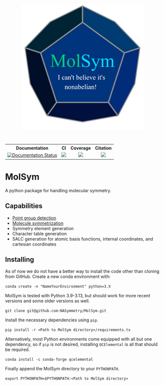 <p align="center">
  <img src="molsym_logo_v3.svg" width="400" alt=""/>
</p>
<table align="center">
  <tr>
    <th>Documentation</th>
    <th>CI</th>
    <th>Coverage</th>
    <th>Citation</th>
  </tr>
  <tr>
    <td align="center">
      <a href='https://molsym.readthedocs.io/en/latest/?badge=latest'>
      <img src='https://readthedocs.org/projects/molsym/badge/?version=latest' alt='Documentation Status' />
      </a>
    </td>
    <td align="center">
      <a href=https://github.com/NASymmetry/MolSym/actions/workflows/workflow.yml>
      <img src=https://github.com/NASymmetry/MolSym/actions/workflows/workflow.yml/badge.svg>
      </a>
    </td>
    <td align="center">
      <a href=https://codecov.io/gh/NASymmetry/MolSym>
      <img src=https://codecov.io/gh/NASymmetry/MolSym/branch/main/graph/badge.svg?token=NQDJ0QYLB0>
      </a> 
    </td>
     <td align="center">
      <a href=https://doi.org/10.1063/5.0216738>
      <img src=https://img.shields.io/badge/JCP-10.1063/5.0216738-purple.svg>
      </a>
    </td>
  </tr>
</table>

# MolSym
A python package for handling molecular symmetry.


## Capabilities
- [Point group detection](https://github.com/NASymmetry/MolSym/wiki/Point-group-detection)
- [Molecule symmetrization](https://github.com/NASymmetry/MolSym/wiki/Symmetrizing-a-molecule)
- Symmetry element generation
- Character table generation
- SALC generation for atomic basis functions, internal coordinates, and cartesian coordinates

## Installing
As of now we do not have a better way to install the code other than cloning from GitHub.
Create a new conda environment with:

  `conda create -n "NameYourEnvironment" python=3.X`

MolSym is tested with Python 3.9-3.13, but should work for more recent versions and some older versions as well.
  
  `git clone git@github.com:NASymmetry/MolSym.git`

Install the necessary dependencies using `pip`.
  
  `pip install -r <Path to MolSym directory>/requirements.tx`

Alternatively, most Python environments come equipped with all but one dependency, so if `pip` is not desired, installing `QCElemental` is all that should be required.

  `conda install -c conda-forge qcelemental`

Finally append the MolSym directory to your `PYTHONPATH`.
  
 `export PYTHONPATH=$PYTHONPATH:<Path to MolSym directory>`
